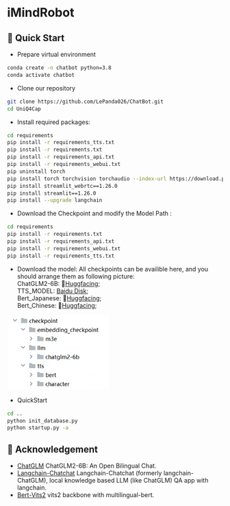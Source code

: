 # iMindRobot
## 🔧 Quick Start
* Prepare virtual environment
```bash
conda create -n chatbot python=3.8
conda activate chatbot
```

* Clone our repository
```bash
git clone https://github.com/LePanda026/ChatBot.git
cd UniQ4Cap
```

* Install required packages:
```bash
cd requirements
pip install -r requirements_tts.txt
pip install -r requirements.txt
pip install -r requirements_api.txt
pip install -r requirements_webui.txt
pip uninstall torch
pip install torch torchvision torchaudio --index-url https://download.pytorch.org/whl/cu118
pip install streamlit_webrtc==1.26.0
pip install streamlit==1.26.0
pip install --upgrade langchain
```

* Download the Checkpoint and modify the Model Path :
```bash
cd requirements  
pip install -r requirements.txt
pip install -r requirements_api.txt
pip install -r requirements_webui.txt
pip install -r requirements_tts.txt

```

* Download the model:
All checkpoints can be availible here, and you should arrange them as following picture:  
ChatGLM2-6B: 🤗[Huggfacing](https://huggingface.co/THUDM/chatglm2-6b);  
TTS_MODEL: [Baidu Disk](https://pan.baidu.com/s/1-JsqKEBr2nl7VkhWFcOQgQ?pwd=void);  
Bert_Japanese: 🤗[Huggfacing](https://huggingface.co/tohoku-nlp/bert-base-japanese-v3);  
Bert_Chinese: 🤗[Huggfacing](https://huggingface.co/hfl/chinese-roberta-wwm-ext-large);


<img src="https://github.com/LePanda026/iMindRobot/blob/main/checkpoint.png" />  

* QuickStart
```bash
cd ..
python init_database.py
python startup.py -a
```


## 💖 Acknowledgement
* [ChatGLM](https://github.com/thudm/chatglm2-6b) ChatGLM2-6B: An Open Bilingual Chat.
* [Langchain-Chatchat](https://github.com/chatchat-space/Langchain-Chatchat) Langchain-Chatchat (formerly langchain-ChatGLM), local knowledge based LLM (like ChatGLM) QA app with langchain.
* [Bert-Vits2](https://github.com/fishaudio/Bert-VITS2) vits2 backbone with multilingual-bert.
